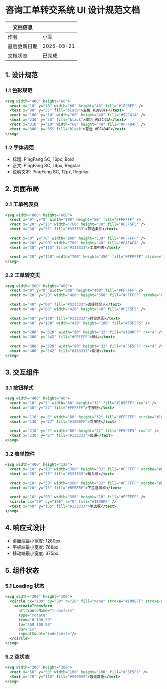  # 咨询工单转交系统 UI 设计规范文档

| 文档信息 | |
|----------|---------|
| 作者 | 小军 |
| 最后更新日期 | 2025-03-21 |
| 文档状态 | 已完成 |

## 1. 设计规范

### 1.1 色彩规范

```svg
<svg width="400" height="60">
  <rect x="10" y="10" width="60" height="40" fill="#1890FF" />
  <text x="80" y="35" fill="black">主色 #1890FF</text>
  <rect x="160" y="10" width="60" height="40" fill="#52C41A" />
  <text x="230" y="35" fill="black">成功 #52C41A</text>
  <rect x="310" y="10" width="60" height="40" fill="#FF4D4F" />
  <text x="380" y="35" fill="black">警告 #FF4D4F</text>
</svg>
```

### 1.2 字体规范
- 标题: PingFang SC, 16px, Bold
- 正文: PingFang SC, 14px, Regular
- 说明文本: PingFang SC, 12px, Regular

## 2. 页面布局

### 2.1 工单列表页

```svg
<svg width="800" height="600">
  <rect x="0" y="0" width="800" height="60" fill="#FFFFFF" />
  <rect x="20" y="15" width="760" height="30" fill="#F5F5F5" />
  <text x="30" y="35" fill="#333333">筛选条件</text>
  
  <rect x="0" y="70" width="800" height="530" fill="#FFFFFF" />
  <rect x="20" y="90" width="760" height="40" fill="#FAFAFA" />
  <text x="30" y="115" fill="#333333">工单列表</text>
  
  <rect x="20" y="140" width="760" height="450" fill="#FFFFFF" stroke="#E8E8E8" />
</svg>
```

### 2.2 工单转交页

```svg
<svg width="500" height="400">
  <rect x="0" y="0" width="500" height="400" fill="#FFFFFF" />
  <rect x="20" y="20" width="460" height="360" fill="#FFFFFF" stroke="#E8E8E8" />
  
  <text x="40" y="60" fill="#333333">选择转交人</text>
  <rect x="40" y="80" width="420" height="40" fill="#F5F5F5" />
  
  <text x="40" y="160" fill="#333333">转交原因</text>
  <rect x="40" y="180" width="420" height="100" fill="#F5F5F5" />
  
  <rect x="280" y="320" width="80" height="32" fill="#1890FF" rx="4" />
  <text x="300" y="342" fill="#FFFFFF">确认</text>
  
  <rect x="380" y="320" width="80" height="32" fill="#F5F5F5" rx="4" />
  <text x="400" y="342" fill="#333333">取消</text>
</svg>
```

## 3. 交互组件

### 3.1 按钮样式

```svg
<svg width="400" height="40">
  <rect x="10" y="5" width="80" height="32" fill="#1890FF" rx="4" />
  <text x="30" y="27" fill="#FFFFFF">主按钮</text>
  
  <rect x="110" y="5" width="80" height="32" fill="#FFFFFF" stroke="#1890FF" rx="4" />
  <text x="130" y="27" fill="#1890FF">次按钮</text>
  
  <rect x="210" y="5" width="80" height="32" fill="#F5F5F5" rx="4" />
  <text x="230" y="27" fill="#333333">普通</text>
</svg>
```

### 3.2 表单控件

```svg
<svg width="400" height="120">
  <rect x="10" y="10" width="380" height="32" fill="#FFFFFF" stroke="#D9D9D9" rx="4" />
  <text x="20" y="30" fill="#333333">输入框</text>
  
  <rect x="10" y="50" width="380" height="32" fill="#FFFFFF" stroke="#D9D9D9" rx="4" />
  <text x="20" y="70" fill="#BFBFBF">下拉选择框</text>
  
  <rect x="10" y="90" width="380" height="20" fill="#FFFFFF" />
  <circle cx="20" cy="100" r="8" fill="#1890FF" />
  <text x="40" y="105" fill="#333333">单选框</text>
</svg>
```

## 4. 响应式设计

- 桌面端最小宽度: 1280px
- 平板端最小宽度: 768px
- 移动端最小宽度: 375px

## 5. 组件状态

### 5.1 Loading 状态

```svg
<svg width="200" height="100">
  <circle cx="100" cy="50" r="20" fill="none" stroke="#1890FF" stroke-width="4">
    <animateTransform
      attributeName="transform"
      type="rotate"
      from="0 100 50"
      to="360 100 50"
      dur="1s"
      repeatCount="indefinite"/>
  </circle>
</svg>
```

### 5.2 空状态

```svg
<svg width="200" height="200">
  <rect x="50" y="50" width="100" height="100" fill="#F5F5F5" />
  <text x="70" y="110" fill="#999999">暂无数据</text>
</svg>
```